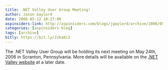 ```yaml
---
title: .NET Valley User Group Meeting!
author: Jason Gaylord
date: 2006-05-12 10:27:00
aspinsiders-link: http://aspinsiders.com/blogs/jgaylord/archive/2006/05/12/66.aspx
categories: [aspinsiders-blog]
tags: [archive]
bitly: https://bit.ly/2zka8iI
---
```


The .NET Valley User Group will be holding its next meeting on May 24th, 2006 in Scranton, Pennsylvania. More details will be available on the [.NET Valley website](http://www.dotnetvalley.com/) at a later date.